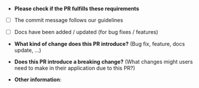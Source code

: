* **Please check if the PR fulfills these requirements**
- [ ] The commit message follows our guidelines
- [ ] Docs have been added / updated (for bug fixes / features)


* **What kind of change does this PR introduce?** (Bug fix, feature, docs update, ...)



* **Does this PR introduce a breaking change?** (What changes might users need to make in their application due to this PR?)



* **Other information**:
